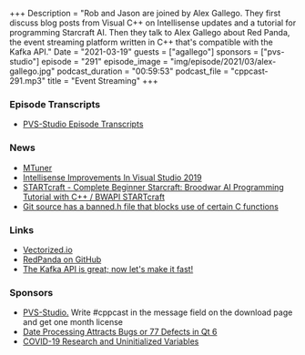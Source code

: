 +++
Description = "Rob and Jason are joined by Alex Gallego. They first discuss blog posts from Visual C++ on Intellisense updates and a tutorial for programming Starcraft AI. Then they talk to Alex Gallego about Red Panda, the event streaming platform written in C++ that's compatible with the Kafka API."
Date = "2021-03-19"
guests = ["agallego"]
sponsors = ["pvs-studio"]
episode = "291"
episode_image = "img/episode/2021/03/alex-gallego.jpg"
podcast_duration = "00:59:53"
podcast_file = "cppcast-291.mp3"
title = "Event Streaming"
+++

### Episode Transcripts ###

- [PVS-Studio Episode Transcripts](https://www.viva64.com/en/tags/?q=Broadcasting)

### News ###

 - [MTuner](https://github.com/milostosic/MTuner)
 - [Intellisense Improvements In Visual Studio 2019](https://devblogs.microsoft.com/cppblog/intellisense-improvements-in-visual-studio-2019/)
 - [STARTcraft - Complete Beginner Starcraft: Broodwar AI Programming Tutorial with C++ / BWAPI STARTcraft](https://www.youtube.com/watch?v=FEEkO6__GKw)
 - [Git source has a banned.h file that blocks use of certain C functions](https://github.com/git/git/blob/master/banned.h)

### Links ###

 - [Vectorized.io](https://vectorized.io/)
 - [RedPanda on GitHub](https://github.com/vectorizedio/redpanda)
 - [The Kafka API is great; now let's make it fast!](https://vectorized.io/blog/fast-and-safe/)


### Sponsors ###

- [PVS-Studio.](https://www.viva64.com/pvs-download-cppcast-t) Write #cppcast in the message field on the download page and get one month license
- [Date Processing Attracts Bugs or 77 Defects in Qt 6](https://www.viva64.com/qt-6)
- [COVID-19 Research and Uninitialized Variables](https://www.viva64.com/covid-19)
